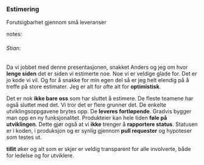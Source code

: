 ### Estimering

Forutsigbarhet gjennom små leveranser


notes:
###### Stian:
Da vi jobbet med denne presentasjonen, snakket Anders og jeg om hvor **lenge siden** det er siden vi estimerte noe. Noe vi er veldige glade for. Det er jo kode vi vil. Og for å snakke for min egen del så er jeg helt elendig på å treffe på store estimater. Jeg er alt for ofte alt for **optimistisk**.

Det er nok **ikke bare oss** som har sluttet å estimere. De fleste teamene har også sluttet med det. Vi tror det er flere grunner det. De enkelte utviklingsoppgavene brytes opp. De **leveres fortløpende**. Gradvis bygger man opp en ny funksjonalitet. Produkteier kan hele tiden **føle på utviklingen**. Dette gjør også at vi **ikke** trenger å **rapportere status**. Statusen er i koden, i produksjon og er synlig gjennom **pull requester** og hypoteser som testes ut. 

**tillit** øker og alt som er skjer er veldig transparent for alle involverte, både for ledelse og for utviklere.
